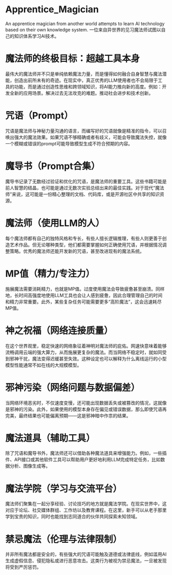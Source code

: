 # Apprentice_Magician
An apprentice magician from another world attempts to learn AI technology based on their own knowledge system.
一位来自异世界的见习魔法师试图以自己的知识体系学习AI技术。

# 魔法师的终极目标：超越工具本身
最伟大的魔法师并不只是单纯依赖魔法力量，而是懂得如何融合自身智慧与魔法潜能，创造出前所未有的奇迹。在现实中，真正优秀的LLM使用者也不会局限于工具的功能，而是通过创造性思维和跨领域知识，将AI能力推向新的高度。例如：开发全新的应用场景。解决过去无法攻克的难题。推动社会进步和技术创新。

# 咒语（Prompt）
咒语是魔法师与神秘力量沟通的语言，而编写好的咒语就像是精准的指令，可以召唤出强大的魔法效果。如果咒语不够精确或者有歧义，可能会导致魔法失控，就像一个模糊或错误的prompt可能导致模型生成不符合预期的内容。

# 魔导书（Prompt合集）
魔导书记录了无数经过验证和优化的咒语，是魔法师的重要工具。这些书籍可能是前人智慧的结晶，也可能是通过无数次实验总结出来的最佳实践。对于现代“魔法师”来说，这可能是一份精心整理的文档、代码库，或是开源社区中共享的知识资源。

# 魔法师（使用LLM的人）
每个魔法师都有自己的独特风格和专长，有些人擅长逻辑推理，有些人则更善于创造艺术作品。但无论哪种类型，他们都需要掌握如何正确使用咒语，并根据情况调整策略。优秀的魔法师还能开发新的咒语，甚至改进现有的魔法系统。

# MP值（精力/专注力）
施展魔法需要消耗精力，也就是MP值。过度使用魔法会导致疲惫甚至崩溃。同样地，长时间高强度地使用LLM工具也会让人感到疲惫，因此合理管理自己的时间和精力非常重要。此外，某些复杂任务可能需要更多“高阶魔法”，这会迅速耗尽MP值。

# 神之祝福（网络连接质量）
在这个世界观里，稳定快速的网络象征着神明对魔法师的庇佑。网速快意味着能够流畅调用云端的强大算力，从而施展更复杂的魔法。而当网络不稳定时，就如同受到邪神干扰，魔法变得迟缓甚至失效。这种设定也可以解释为什么离线运行的小型模型性能通常不如在线的大规模模型。

# 邪神污染（网络问题与数据偏差）
当网络环境恶劣时，不仅速度变慢，还可能出现数据丢失或被篡改的情况，这就像是邪神的污染。此外，如果使用的模型本身存在偏见或错误数据，那么即使咒语再完美，最终结果也可能偏离预期——这是邪神暗中作祟的结果。

# 魔法道具（辅助工具）
除了咒语和魔导书外，魔法师还可以借助各种魔法道具来增强能力。例如，一些插件、API接口或其他软件工具可以帮助用户更好地利用LLM完成特定任务，比如数据分析、图像生成等。

# 魔法学院（学习与交流平台）
魔法师们聚集在一起分享经验、讨论技巧的地方就是魔法学院。在现实世界中，这对应于论坛、社交媒体群组、工作坊以及教育课程。在这里，新手可以从老手那里学到宝贵的知识，同时也能找到志同道合的伙伴共同探索未知领域。

# 禁忌魔法（伦理与法律限制）
并非所有魔法都是安全的，有些强大的咒语可能触及道德或法律底线，例如滥用AI生成虚假信息、侵犯隐私或进行恶意攻击。这类行为被视为禁忌魔法，一旦被发现将受到严厉惩罚。
